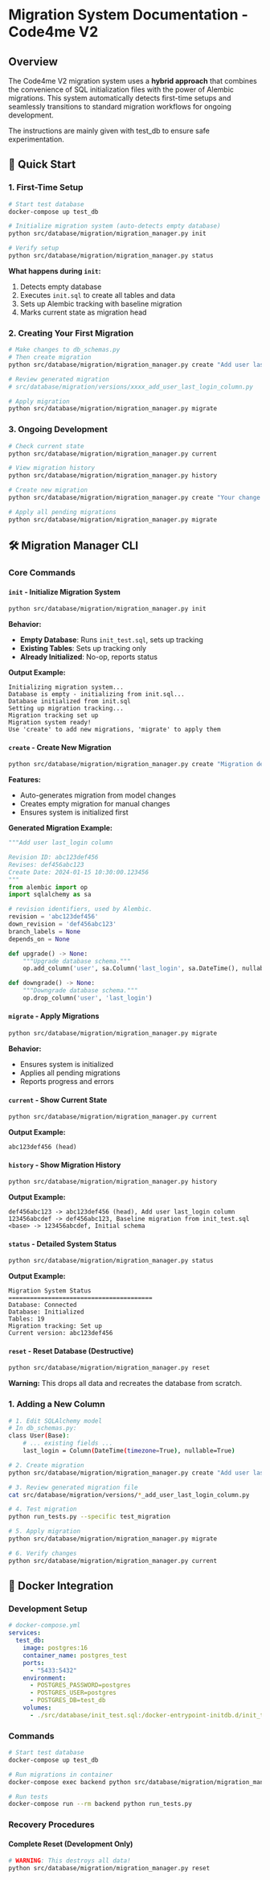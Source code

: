 # Migration System Documentation - Code4me V2

## Overview

The Code4me V2 migration system uses a **hybrid approach** that combines the convenience of SQL initialization files with the power of Alembic migrations. This system automatically detects first-time setups and seamlessly transitions to standard migration workflows for ongoing development.

The instructions are mainly given with test_db to ensure safe experimentation.



## 🚀 Quick Start

### 1. First-Time Setup

```bash
# Start test database
docker-compose up test_db

# Initialize migration system (auto-detects empty database)
python src/database/migration/migration_manager.py init

# Verify setup
python src/database/migration/migration_manager.py status
```

**What happens during `init`:**
1. Detects empty database
2. Executes `init.sql` to create all tables and data
3. Sets up Alembic tracking with baseline migration
4. Marks current state as migration head

### 2. Creating Your First Migration

```bash
# Make changes to db_schemas.py
# Then create migration
python src/database/migration/migration_manager.py create "Add user last_login column"

# Review generated migration
# src/database/migration/versions/xxxx_add_user_last_login_column.py

# Apply migration
python src/database/migration/migration_manager.py migrate
```

### 3. Ongoing Development

```bash
# Check current state
python src/database/migration/migration_manager.py current

# View migration history
python src/database/migration/migration_manager.py history

# Create new migration
python src/database/migration/migration_manager.py create "Your change description"

# Apply all pending migrations
python src/database/migration/migration_manager.py migrate
```

## 🛠️ Migration Manager CLI

### Core Commands

#### `init` - Initialize Migration System
```bash
python src/database/migration/migration_manager.py init
```

**Behavior:**
- **Empty Database**: Runs `init_test.sql`, sets up tracking
- **Existing Tables**: Sets up tracking only  
- **Already Initialized**: No-op, reports status

**Output Example:**
```
Initializing migration system...
Database is empty - initializing from init.sql...
Database initialized from init.sql
Setting up migration tracking...
Migration tracking set up
Migration system ready!
Use 'create' to add new migrations, 'migrate' to apply them
```

#### `create` - Create New Migration
```bash
python src/database/migration/migration_manager.py create "Migration description"
```

**Features:**
- Auto-generates migration from model changes
- Creates empty migration for manual changes
- Ensures system is initialized first

**Generated Migration Example:**
```python
"""Add user last_login column

Revision ID: abc123def456
Revises: def456abc123
Create Date: 2024-01-15 10:30:00.123456
"""
from alembic import op
import sqlalchemy as sa

# revision identifiers, used by Alembic.
revision = 'abc123def456'
down_revision = 'def456abc123'
branch_labels = None
depends_on = None

def upgrade() -> None:
    """Upgrade database schema."""
    op.add_column('user', sa.Column('last_login', sa.DateTime(), nullable=True))

def downgrade() -> None:
    """Downgrade database schema."""
    op.drop_column('user', 'last_login')
```

#### `migrate` - Apply Migrations
```bash
python src/database/migration/migration_manager.py migrate
```

**Behavior:**
- Ensures system is initialized
- Applies all pending migrations
- Reports progress and errors

#### `current` - Show Current State
```bash
python src/database/migration/migration_manager.py current
```

**Output Example:**
```
abc123def456 (head)
```

#### `history` - Show Migration History
```bash
python src/database/migration/migration_manager.py history
```

**Output Example:**
```
def456abc123 -> abc123def456 (head), Add user last_login column
123456abcdef -> def456abc123, Baseline migration from init_test.sql
<base> -> 123456abcdef, Initial schema
```

#### `status` - Detailed System Status
```bash
python src/database/migration/migration_manager.py status
```

**Output Example:**
```
Migration System Status
========================================
Database: Connected
Database: Initialized
Tables: 19
Migration tracking: Set up
Current version: abc123def456
```

#### `reset` - Reset Database (Destructive)
```bash
python src/database/migration/migration_manager.py reset
```

**Warning:** This drops all data and recreates the database from scratch.



### 1. Adding a New Column

```bash
# 1. Edit SQLAlchemy model
# In db_schemas.py:
class User(Base):
    # ... existing fields ...
    last_login = Column(DateTime(timezone=True), nullable=True)

# 2. Create migration
python src/database/migration/migration_manager.py create "Add user last_login column"

# 3. Review generated migration file
cat src/database/migration/versions/*_add_user_last_login_column.py

# 4. Test migration
python run_tests.py --specific test_migration

# 5. Apply migration
python src/database/migration/migration_manager.py migrate

# 6. Verify changes
python src/database/migration/migration_manager.py current
```

## 🐳 Docker Integration

### Development Setup

```yaml
# docker-compose.yml
services:
  test_db:
    image: postgres:16
    container_name: postgres_test
    ports:
      - "5433:5432"
    environment:
      - POSTGRES_PASSWORD=postgres
      - POSTGRES_USER=postgres
      - POSTGRES_DB=test_db
    volumes:
      - ./src/database/init_test.sql:/docker-entrypoint-initdb.d/init_test.sql
```

### Commands

```bash
# Start test database
docker-compose up test_db

# Run migrations in container
docker-compose exec backend python src/database/migration/migration_manager.py migrate

# Run tests
docker-compose run --rm backend python run_tests.py
```

### Recovery Procedures

#### Complete Reset (Development Only)
```bash
# WARNING: This destroys all data!
python src/database/migration/migration_manager.py reset
```

